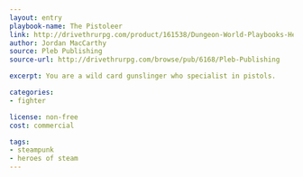 ```yaml
---
layout: entry
playbook-name: The Pistoleer
link: http://drivethrurpg.com/product/161538/Dungeon-World-Playbooks-Heroes-of-Steam-Bundle
author: Jordan MacCarthy
source: Pleb Publishing
source-url: http://drivethrurpg.com/browse/pub/6168/Pleb-Publishing

excerpt: You are a wild card gunslinger who specialist in pistols.

categories:
- fighter

license: non-free
cost: commercial

tags:
- steampunk
- heroes of steam
---
```

